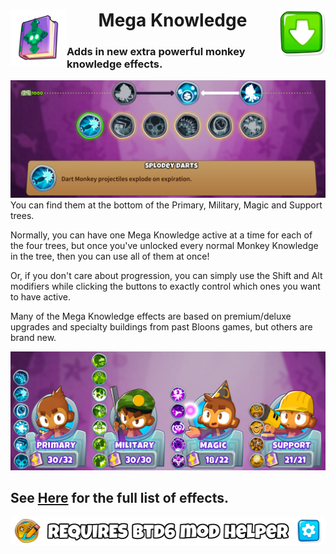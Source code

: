 <h1 align="center">
<a href="https://github.com/doombubbles/mega-knowledge/releases/latest/download/MegaKnowledge.dll">
    <img align="left" alt="Icon" height="90" src="Icon.png">
    <img align="right" alt="Download" height="75" src="https://raw.githubusercontent.com/gurrenm3/BTD-Mod-Helper/master/BloonsTD6%20Mod%20Helper/Resources/DownloadBtn.png">
</a>
Mega Knowledge
</h1>

### Adds in new extra powerful monkey knowledge effects.

![screenshot2](screenshot2.png)
You can find them at the bottom of the Primary, Military, Magic and Support trees.

Normally, you can have one Mega Knowledge active at a time for each of the four trees,
but once you've unlocked every normal Monkey Knowledge in the tree, then you can use all of them at once!

Or, if you don't care about progression, you can simply use the Shift and Alt modifiers while clicking the buttons to exactly control which ones you want to have active.

Many of the Mega Knowledge effects are based on premium/deluxe upgrades and specialty buildings from past Bloons games, but others are brand new.

![screenshot](screenshot.png)

## See [Here](MegaKnowledges/README.md#all-mega-knowledge-effects) for the full list of effects.

[![Requires BTD6 Mod Helper](https://raw.githubusercontent.com/gurrenm3/BTD-Mod-Helper/master/banner.png)](https://github.com/gurrenm3/BTD-Mod-Helper#readme)